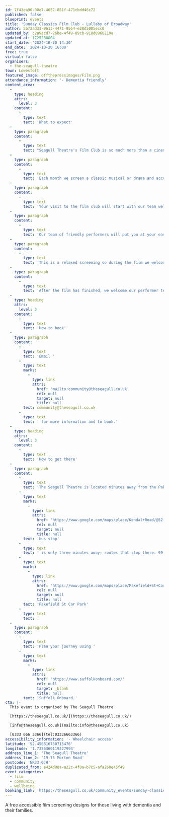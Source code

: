 ```yaml
---
id: 7f43ea90-00e7-4652-851f-471cbdd46c72
published: false
blueprint: events
title: 'Sunday Classics Film Club - Lullaby of Broadway'
author: 5b72ad31-9613-4471-9564-e28d5005ecc0
updated_by: c2a9acd7-26be-4f49-89cb-918d0960210a
updated_at: 1725288804
start_date: '2024-10-20 14:30'
end_date: '2024-10-20 16:00'
free: true
virtual: false
organisers:
  - the-seagull-theatre
town: Lowestoft
featured_image: offthepressimages/Film.png
attendance_information: '- Dementia friendly'
content_area:
  -
    type: heading
    attrs:
      level: 3
    content:
      -
        type: text
        text: 'What to expect'
  -
    type: paragraph
    content:
      -
        type: text
        text: "Seagull Theatre's Film Club is so much more than a cinema visit! "
  -
    type: paragraph
    content:
      -
        type: text
        text: 'Each month we screen a classic musical or drama and accompany it with an interactive performance from our team of talented singers. The whole event is themed with costumes and interaction from the moment our guests arrive and is designed to stimulate reminiscence and provoke memory. '
  -
    type: paragraph
    content:
      -
        type: text
        text: 'Your visit to the film club will start with our team welcoming you at any time between 1.30pm and 2.30pm. During this initial hour there is complimentary tea and biscuits available along with plenty of time and space to for guests to familiarise themselves with the surroundings and settle any anxiety. '
  -
    type: paragraph
    content:
      -
        type: text
        text: 'Our team of friendly performers will put you at your ease and there is plenty of opportunity for a nice chat. At 2.30pm we open up the theatre and guests can take a seat. There is no rush and we keep the lights up in the auditorium throughout the screening so that you can see your way. There is plenty of room on the stage for wheelchairs and we can provide extra chairs if carers want to sit beside their guest. '
  -
    type: paragraph
    content:
      -
        type: text
        text: 'This is a relaxed screening so during the film we welcome our guests chatting and commenting as well as moving around to visit the loo or stretch their legs. Members of our team remain in the foyer to ensure that no guest becomes lost or is left unattended. '
  -
    type: paragraph
    content:
      -
        type: text
        text: 'After the film has finished, we welcome our performer team back on stage and they will lead everyone in a singalong of songs relevant to the movie or period. We put the words up on a screen to help you join in – or you can just clap along. Our guests tell us this is the part of the show they enjoy the most! '
  -
    type: heading
    attrs:
      level: 3
    content:
      -
        type: text
        text: 'How to book'
  -
    type: paragraph
    content:
      -
        type: text
        text: 'Email '
      -
        type: text
        marks:
          -
            type: link
            attrs:
              href: 'mailto:community@theseagull.co.uk'
              rel: null
              target: null
              title: null
        text: community@theseagull.co.uk
      -
        type: text
        text: ' for more information and to book.'
  -
    type: heading
    attrs:
      level: 3
    content:
      -
        type: text
        text: 'How to get there'
  -
    type: paragraph
    content:
      -
        type: text
        text: 'The Seagull Theatre is located minutes away from the Pakefield Beach. The nearest '
      -
        type: text
        marks:
          -
            type: link
            attrs:
              href: 'https://www.google.com/maps/place/Kendal+Road/@52.4576983,1.7353206,19.01z/data=!4m23!1m16!4m15!1m6!1m2!1s0x47da1a4971b973c9:0x2c84b33fec5a721b!2sKendal+Road,+Lowestoft+NR33+0PD!2m2!1d1.7355958!2d52.4583896!1m6!1m2!1s0x47da1a4994894eb3:0x507aba8852d97178!2sThe+Seagull,+19-75+Morton+Rd,+Pakefield,+Lowestoft+NR33+0JH!2m2!1d1.7356033!2d52.4566925!3e2!3m5!1s0x47da1a497726cb69:0xa3de9b97c36f9552!8m2!3d52.458103!4d1.735413!16s%2Fg%2F1q67ckbl6'
              rel: null
              target: null
              title: null
        text: 'bus stop'
      -
        type: text
        text: ' is only three minutes away; routes that stop there: 99 Coastal Clipper, X2 Coastlink, 902 and X21 Coastlink. The closest parking is '
      -
        type: text
        marks:
          -
            type: link
            attrs:
              href: 'https://www.google.com/maps/place/Pakefield+St+Car+Park/@52.4572396,1.7325911,17.25z/data=!4m23!1m16!4m15!1m6!1m2!1s0x47da1a4971b973c9:0x2c84b33fec5a721b!2sKendal+Road,+Lowestoft+NR33+0PD!2m2!1d1.7355958!2d52.4583896!1m6!1m2!1s0x47da1a4994894eb3:0x507aba8852d97178!2sThe+Seagull,+19-75+Morton+Rd,+Pakefield,+Lowestoft+NR33+0JH!2m2!1d1.7356033!2d52.4566925!3e2!3m5!1s0x47da1b5e1c31d843:0x69c464699df856ce!8m2!3d52.4557954!4d1.7376769!16s%2Fg%2F11frs3mqjx'
              rel: null
              target: null
              title: null
        text: 'Pakefield St Car Park'
      -
        type: text
        text: .
  -
    type: paragraph
    content:
      -
        type: text
        text: 'Plan your journey using '
      -
        type: text
        marks:
          -
            type: link
            attrs:
              href: 'https://www.suffolkonboard.com/'
              rel: null
              target: _blank
              title: null
        text: 'Suffolk Onboard.'
cta: |-
  This event is organised by The Seagull Theatre

  [https://theseagull.co.uk/](https://theseagull.co.uk/)

  [info@theseagull.co.uk](mailto:info@theseagull.co.uk)

  [0333 666 3366](tel:03336663366)
accessibility_information: '- Wheelchair access'
latitude: '52.456816760715476'
longitude: '1.7356360119327994'
address_line_1: 'The Seagull Theatre'
address_line_2: '19-75 Morton Road'
postcode: 'NR33 0JH'
duplicated_from: e424d08a-a22c-4f0a-b7c5-afa260e45f49
event_categories:
  - film
  - community
  - wellbeing
booking_link: 'https://theseagull.co.uk/community_events/sunday-classics-film-club/'
---
```

A free accessible film screening designs for those living with dementia and their families.